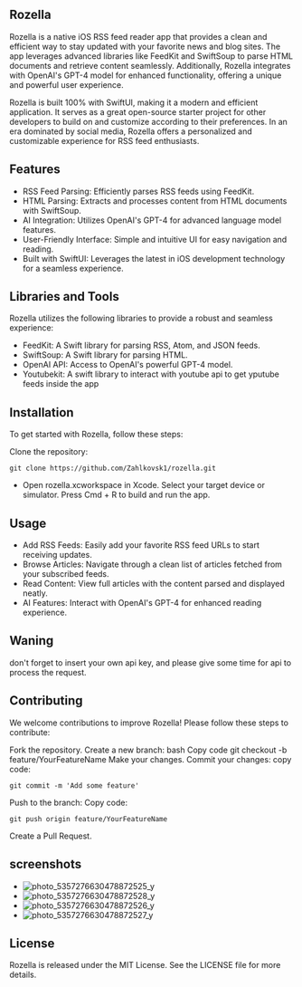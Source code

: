 ## Rozella

Rozella is a native iOS RSS feed reader app that provides a clean and efficient way to stay updated with your favorite news and blog sites. The app leverages advanced libraries like FeedKit and SwiftSoup to parse HTML documents and retrieve content seamlessly. Additionally, Rozella integrates with OpenAI's GPT-4 model for enhanced functionality, offering a unique and powerful user experience.

Rozella is built 100% with SwiftUI, making it a modern and efficient application. It serves as a great open-source starter project for other developers to build on and customize according to their preferences. In an era dominated by social media, Rozella offers a personalized and customizable experience for RSS feed enthusiasts.

## Features

- RSS Feed Parsing: Efficiently parses RSS feeds using FeedKit.
- HTML Parsing: Extracts and processes content from HTML documents with SwiftSoup.
- AI Integration: Utilizes OpenAI's GPT-4 for advanced language model features.
- User-Friendly Interface: Simple and intuitive UI for easy navigation and reading.
- Built with SwiftUI: Leverages the latest in iOS development technology for a seamless experience.

## Libraries and Tools

Rozella utilizes the following libraries to provide a robust and seamless experience:

- FeedKit: A Swift library for parsing RSS, Atom, and JSON feeds.
- SwiftSoup: A Swift library for parsing HTML.
- OpenAI API: Access to OpenAI's powerful GPT-4 model.
- Youtubekit: A swift  library to interact with youtube api to get yputube feeds inside the app

## Installation

To get started with Rozella, follow these steps:

Clone the repository:
```
git clone https://github.com/Zahlkovsk1/rozella.git
```
- Open rozella.xcworkspace in Xcode.
Select your target device or simulator.
Press Cmd + R to build and run the app.

## Usage

- Add RSS Feeds: Easily add your favorite RSS feed URLs to start receiving updates.
- Browse Articles: Navigate through a clean list of articles fetched from your subscribed feeds.
- Read Content: View full articles with the content parsed and displayed neatly.
- AI Features: Interact with OpenAI's GPT-4 for enhanced reading experience.

## Waning
don't forget to insert your own api key, and please give some time for api to process the request.

## Contributing

We welcome contributions to improve Rozella! Please follow these steps to contribute:

Fork the repository.
Create a new branch:
bash
Copy code
git checkout -b feature/YourFeatureName
Make your changes.
Commit your changes:
copy code:
```
git commit -m 'Add some feature'
```
Push to the branch:
Copy code:
```
git push origin feature/YourFeatureName
```
Create a Pull Request.
## screenshots
-  ![photo_5357276630478872525_y](https://github.com/Zahlkovsk1/rozella/assets/148435929/2f4109bb-9414-4723-9de0-034be734df0e)
-  ![photo_5357276630478872528_y](https://github.com/Zahlkovsk1/rozella/assets/148435929/bfe262d9-a265-4fd3-9035-11ab9565f7af)
- ![photo_5357276630478872526_y](https://github.com/Zahlkovsk1/rozella/assets/148435929/7c25996b-eedb-4630-bfcd-606e769ab627)
- ![photo_5357276630478872527_y](https://github.com/Zahlkovsk1/rozella/assets/148435929/c959fe19-182a-4a92-88f6-08dc5f5c2fdc)

## License

Rozella is released under the MIT License. See the LICENSE file for more details.
